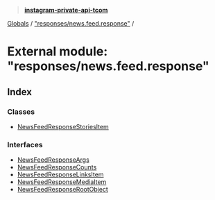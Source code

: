 > **[instagram-private-api-tcom](../README.md)**

[Globals](../README.md) / ["responses/news.feed.response"](_responses_news_feed_response_.md) /

# External module: "responses/news.feed.response"

## Index

### Classes

* [NewsFeedResponseStoriesItem](../classes/_responses_news_feed_response_.newsfeedresponsestoriesitem.md)

### Interfaces

* [NewsFeedResponseArgs](../interfaces/_responses_news_feed_response_.newsfeedresponseargs.md)
* [NewsFeedResponseCounts](../interfaces/_responses_news_feed_response_.newsfeedresponsecounts.md)
* [NewsFeedResponseLinksItem](../interfaces/_responses_news_feed_response_.newsfeedresponselinksitem.md)
* [NewsFeedResponseMediaItem](../interfaces/_responses_news_feed_response_.newsfeedresponsemediaitem.md)
* [NewsFeedResponseRootObject](../interfaces/_responses_news_feed_response_.newsfeedresponserootobject.md)